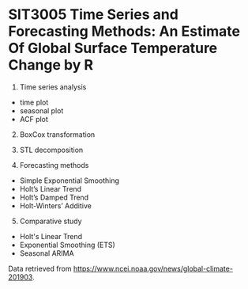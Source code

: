 # SIT3005 Time Series and Forecasting Methods: An Estimate Of Global Surface Temperature Change by R

1. Time series analysis
- time plot
- seasonal plot
- ACF plot

2. BoxCox transformation

3. STL decomposition

4. Forecasting methods
- Simple Exponential Smoothing
- Holt’s Linear Trend
- Holt’s Damped Trend
- Holt-Winters’ Additive

5. Comparative study
- Holt's Linear Trend
- Exponential Smoothing (ETS) 
- Seasonal ARIMA 

Data retrieved from https://www.ncei.noaa.gov/news/global-climate-201903.
